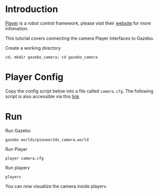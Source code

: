 # Introduction

[Player](http://playerstage.sourceforge.net) is a robot control framework,
please visit their [website](http://playerstage.sourceforge.net) for more
infomation.

This tutorial covers connecting the camera Player interfaces to Gazebo. 

Create a working directory

~~~
cd; mkdir gazebo_camera; cd gazebo_camera
~~~

# Player Config

Copy the config script below into a file called `camera.cfg`. The following script is also accessible via this [link](https://bitbucket.org/osrf/gazebo/raw/default/examples/player/camera/camera.cfg).

<include
src='https://bitbucket.org/osrf/gazebo/raw/default/examples/player/camera/camera.cfg'/>

# Run

Run Gazebo

~~~
gazebo worlds/pioneer2dx_camera.world
~~~

Run Player

~~~
player camera.cfg
~~~

Run playerv

~~~
playerv
~~~

You can now visualize the camera inside playerv.
